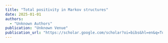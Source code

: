 ```yaml
---
title: "Total positivity in Markov structures"
date: 2025-01-01
authors:
  - "Unknown Authors"
publication: "Unknown Venue"
publication_url: "https://scholar.google.com/scholar?oi=bibs&hl=en&q=Total+positivity+in+Markov+structures"
---
```

